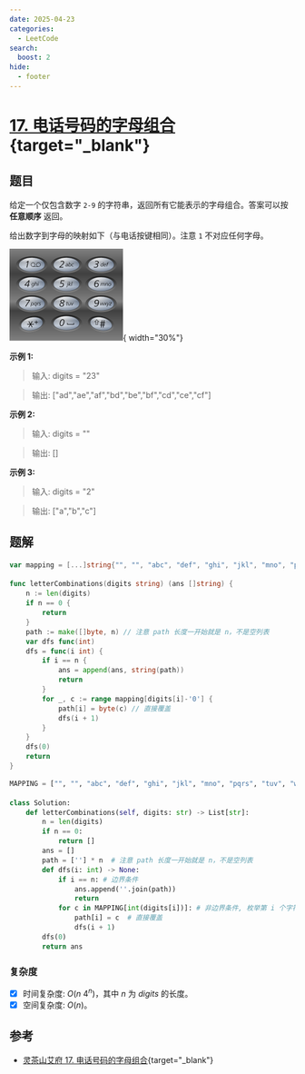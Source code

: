 ```yaml
---
date: 2025-04-23
categories:
  - LeetCode
search:
  boost: 2
hide:
  - footer
---
```


# [17. 电话号码的字母组合](https://leetcode.cn/problems/letter-combinations-of-a-phone-number/description/){target="_blank"}

## 题目

给定一个仅包含数字 `2-9` 的字符串，返回所有它能表示的字母组合。答案可以按 **任意顺序** 返回。

给出数字到字母的映射如下（与电话按键相同）。注意 `1` 不对应任何字母。

![](../assets/img/leetcode/17.png){ width="30%"}

**示例 1:**


> 输入: digits = "23"

> 输出: ["ad","ae","af","bd","be","bf","cd","ce","cf"]


**示例 2:**

> 输入: digits = ""

> 输出: []


**示例 3:**

> 输入: digits = "2"

> 输出: ["a","b","c"]

## 题解

```go title="Go"
var mapping = [...]string{"", "", "abc", "def", "ghi", "jkl", "mno", "pqrs", "tuv", "wxyz"}

func letterCombinations(digits string) (ans []string) {
    n := len(digits)
    if n == 0 {
        return
    }
    path := make([]byte, n) // 注意 path 长度一开始就是 n，不是空列表
    var dfs func(int)
    dfs = func(i int) {
        if i == n {
            ans = append(ans, string(path))
            return
        }
        for _, c := range mapping[digits[i]-'0'] {
            path[i] = byte(c) // 直接覆盖
            dfs(i + 1)
        }
    }
    dfs(0)
    return
}
```

```python title="Python"
MAPPING = ["", "", "abc", "def", "ghi", "jkl", "mno", "pqrs", "tuv", "wxyz"]

class Solution:
    def letterCombinations(self, digits: str) -> List[str]:
        n = len(digits)
        if n == 0:
            return []
        ans = []
        path = [''] * n  # 注意 path 长度一开始就是 n，不是空列表
        def dfs(i: int) -> None:
            if i == n: # 边界条件
                ans.append(''.join(path))
                return
            for c in MAPPING[int(digits[i])]: # 非边界条件, 枚举第 i 个字符是什么？
                path[i] = c  # 直接覆盖
                dfs(i + 1)
        dfs(0)
        return ans
```

### 复杂度

- [x] 时间复杂度: $O(n \ 4^n)$，其中 $n$ 为 $digits$ 的长度。
- [x] 空间复杂度: $O(n)$。

## 参考
- [灵茶山艾府 17. 电话号码的字母组合](https://leetcode.cn/problems/letter-combinations-of-a-phone-number/solutions/2059416/hui-su-bu-hui-xie-tao-lu-zai-ci-pythonja-3orv/){target="_blank"}
